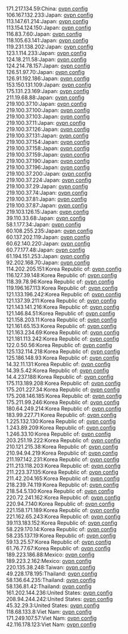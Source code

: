 171.217.134.59:China: [ovpn config](vpn/171_217_134_59.ovpn)  
106.167.132.233:Japan: [ovpn config](vpn/106_167_132_233.ovpn)  
113.147.61.214:Japan: [ovpn config](vpn/113_147_61_214.ovpn)  
113.154.124.150:Japan: [ovpn config](vpn/113_154_124_150.ovpn)  
116.83.7.60:Japan: [ovpn config](vpn/116_83_7_60.ovpn)  
118.105.63.141:Japan: [ovpn config](vpn/118_105_63_141.ovpn)  
119.231.138.202:Japan: [ovpn config](vpn/119_231_138_202.ovpn)  
123.1.114.233:Japan: [ovpn config](vpn/123_1_114_233.ovpn)  
124.18.211.58:Japan: [ovpn config](vpn/124_18_211_58.ovpn)  
124.214.78.157:Japan: [ovpn config](vpn/124_214_78_157.ovpn)  
126.51.97.70:Japan: [ovpn config](vpn/126_51_97_70.ovpn)  
126.91.192.186:Japan: [ovpn config](vpn/126_91_192_186.ovpn)  
153.150.131.109:Japan: [ovpn config](vpn/153_150_131_109.ovpn)  
175.131.23.169:Japan: [ovpn config](vpn/175_131_23_169.ovpn)  
211.19.68.88:Japan: [ovpn config](vpn/211_19_68_88.ovpn)  
219.100.37.10:Japan: [ovpn config](vpn/219_100_37_10.ovpn)  
219.100.37.100:Japan: [ovpn config](vpn/219_100_37_100.ovpn)  
219.100.37.103:Japan: [ovpn config](vpn/219_100_37_103.ovpn)  
219.100.37.11:Japan: [ovpn config](vpn/219_100_37_11.ovpn)  
219.100.37.126:Japan: [ovpn config](vpn/219_100_37_126.ovpn)  
219.100.37.131:Japan: [ovpn config](vpn/219_100_37_131.ovpn)  
219.100.37.154:Japan: [ovpn config](vpn/219_100_37_154.ovpn)  
219.100.37.158:Japan: [ovpn config](vpn/219_100_37_158.ovpn)  
219.100.37.159:Japan: [ovpn config](vpn/219_100_37_159.ovpn)  
219.100.37.190:Japan: [ovpn config](vpn/219_100_37_190.ovpn)  
219.100.37.196:Japan: [ovpn config](vpn/219_100_37_196.ovpn)  
219.100.37.200:Japan: [ovpn config](vpn/219_100_37_200.ovpn)  
219.100.37.224:Japan: [ovpn config](vpn/219_100_37_224.ovpn)  
219.100.37.29:Japan: [ovpn config](vpn/219_100_37_29.ovpn)  
219.100.37.74:Japan: [ovpn config](vpn/219_100_37_74.ovpn)  
219.100.37.81:Japan: [ovpn config](vpn/219_100_37_81.ovpn)  
219.100.37.87:Japan: [ovpn config](vpn/219_100_37_87.ovpn)  
219.103.126.15:Japan: [ovpn config](vpn/219_103_126_15.ovpn)  
39.110.33.68:Japan: [ovpn config](vpn/39_110_33_68.ovpn)  
58.1.177.34:Japan: [ovpn config](vpn/58_1_177_34.ovpn)  
60.108.255.235:Japan: [ovpn config](vpn/60_108_255_235.ovpn)  
60.137.202.119:Japan: [ovpn config](vpn/60_137_202_119.ovpn)  
60.62.140.220:Japan: [ovpn config](vpn/60_62_140_220.ovpn)  
60.77.177.48:Japan: [ovpn config](vpn/60_77_177_48.ovpn)  
61.194.151.253:Japan: [ovpn config](vpn/61_194_151_253.ovpn)  
92.202.168.70:Japan: [ovpn config](vpn/92_202_168_70.ovpn)  
114.202.205.151:Korea Republic of: [ovpn config](vpn/114_202_205_151.ovpn)  
116.127.39.148:Korea Republic of: [ovpn config](vpn/116_127_39_148.ovpn)  
118.39.78.96:Korea Republic of: [ovpn config](vpn/118_39_78_96.ovpn)  
119.196.167.113:Korea Republic of: [ovpn config](vpn/119_196_167_113.ovpn)  
121.133.196.242:Korea Republic of: [ovpn config](vpn/121_133_196_242.ovpn)  
121.137.39.211:Korea Republic of: [ovpn config](vpn/121_137_39_211.ovpn)  
121.143.141.216:Korea Republic of: [ovpn config](vpn/121_143_141_216.ovpn)  
121.146.84.51:Korea Republic of: [ovpn config](vpn/121_146_84_51.ovpn)  
121.158.203.11:Korea Republic of: [ovpn config](vpn/121_158_203_11.ovpn)  
121.161.65.153:Korea Republic of: [ovpn config](vpn/121_161_65_153.ovpn)  
121.163.234.69:Korea Republic of: [ovpn config](vpn/121_163_234_69.ovpn)  
121.181.113.242:Korea Republic of: [ovpn config](vpn/121_181_113_242.ovpn)  
122.0.50.56:Korea Republic of: [ovpn config](vpn/122_0_50_56.ovpn)  
125.132.114.218:Korea Republic of: [ovpn config](vpn/125_132_114_218.ovpn)  
125.186.148.93:Korea Republic of: [ovpn config](vpn/125_186_148_93.ovpn)  
14.32.11.131:Korea Republic of: [ovpn config](vpn/14_32_11_131.ovpn)  
14.39.5.42:Korea Republic of: [ovpn config](vpn/14_39_5_42.ovpn)  
14.4.237.188:Korea Republic of: [ovpn config](vpn/14_4_237_188.ovpn)  
175.113.189.208:Korea Republic of: [ovpn config](vpn/175_113_189_208.ovpn)  
175.201.227.34:Korea Republic of: [ovpn config](vpn/175_201_227_34.ovpn)  
175.208.146.185:Korea Republic of: [ovpn config](vpn/175_208_146_185.ovpn)  
175.211.99.246:Korea Republic of: [ovpn config](vpn/175_211_99_246.ovpn)  
180.64.249.214:Korea Republic of: [ovpn config](vpn/180_64_249_214.ovpn)  
183.99.227.71:Korea Republic of: [ovpn config](vpn/183_99_227_71.ovpn)  
1.225.132.130:Korea Republic of: [ovpn config](vpn/1_225_132_130.ovpn)  
1.243.89.209:Korea Republic of: [ovpn config](vpn/1_243_89_209.ovpn)  
1.246.33.10:Korea Republic of: [ovpn config](vpn/1_246_33_10.ovpn)  
203.251.19.222:Korea Republic of: [ovpn config](vpn/203_251_19_222.ovpn)  
210.121.215.38:Korea Republic of: [ovpn config](vpn/210_121_215_38.ovpn)  
210.94.94.219:Korea Republic of: [ovpn config](vpn/210_94_94_219.ovpn)  
211.197.142.231:Korea Republic of: [ovpn config](vpn/211_197_142_231.ovpn)  
211.213.118.203:Korea Republic of: [ovpn config](vpn/211_213_118_203.ovpn)  
211.223.37.135:Korea Republic of: [ovpn config](vpn/211_223_37_135.ovpn)  
211.42.204.165:Korea Republic of: [ovpn config](vpn/211_42_204_165.ovpn)  
218.239.74.119:Korea Republic of: [ovpn config](vpn/218_239_74_119.ovpn)  
218.54.5.130:Korea Republic of: [ovpn config](vpn/218_54_5_130.ovpn)  
220.72.241.162:Korea Republic of: [ovpn config](vpn/220_72_241_162.ovpn)  
220.94.7.140:Korea Republic of: [ovpn config](vpn/220_94_7_140.ovpn)  
221.158.171.189:Korea Republic of: [ovpn config](vpn/221_158_171_189.ovpn)  
221.162.65.243:Korea Republic of: [ovpn config](vpn/221_162_65_243.ovpn)  
39.113.183.152:Korea Republic of: [ovpn config](vpn/39_113_183_152.ovpn)  
58.229.170.14:Korea Republic of: [ovpn config](vpn/58_229_170_14.ovpn)  
58.235.137.19:Korea Republic of: [ovpn config](vpn/58_235_137_19.ovpn)  
59.13.25.57:Korea Republic of: [ovpn config](vpn/59_13_25_57.ovpn)  
61.76.77.67:Korea Republic of: [ovpn config](vpn/61_76_77_67.ovpn)  
189.223.186.88:Mexico: [ovpn config](vpn/189_223_186_88.ovpn)  
189.223.2.162:Mexico: [ovpn config](vpn/189_223_2_162.ovpn)  
220.135.38.248:Taiwan: [ovpn config](vpn/220_135_38_248.ovpn)  
49.228.178.195:Thailand: [ovpn config](vpn/49_228_178_195.ovpn)  
58.136.64.235:Thailand: [ovpn config](vpn/58_136_64_235.ovpn)  
58.136.81.42:Thailand: [ovpn config](vpn/58_136_81_42.ovpn)  
161.202.144.236:United States: [ovpn config](vpn/161_202_144_236.ovpn)  
208.94.244.242:United States: [ovpn config](vpn/208_94_244_242.ovpn)  
45.32.29.3:United States: [ovpn config](vpn/45_32_29_3.ovpn)  
118.68.133.8:Viet Nam: [ovpn config](vpn/118_68_133_8.ovpn)  
171.249.107.57:Viet Nam: [ovpn config](vpn/171_249_107_57.ovpn)  
42.116.178.123:Viet Nam: [ovpn config](vpn/42_116_178_123.ovpn)  
